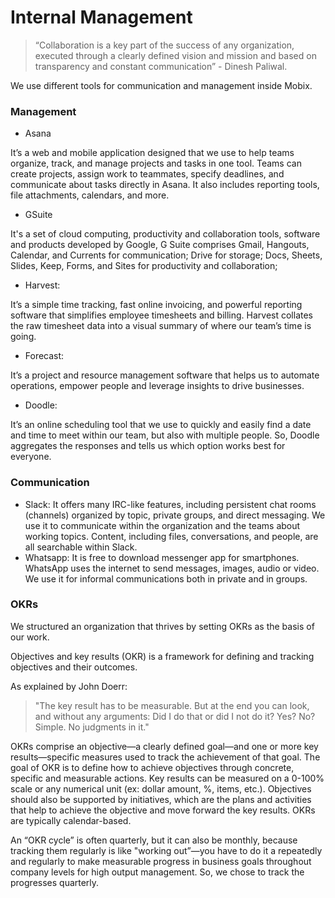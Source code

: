 # Internal Management

> “Collaboration is a key part of the success of any organization, executed through a clearly defined vision and mission and based on transparency and constant communication” - Dinesh Paliwal.

We use different tools for communication and management inside Mobix.

### Management

* Asana

It’s a web and mobile application designed that we use to help teams organize, track, and manage projects and tasks in one tool. Teams can create projects, assign work to teammates, specify deadlines, and communicate about tasks directly in Asana. It also includes reporting tools, file attachments, calendars, and more.

* GSuite

It's a set of cloud computing, productivity and collaboration tools, software and products developed by Google, G Suite comprises Gmail, Hangouts, Calendar, and Currents for communication; Drive for storage; Docs, Sheets, Slides, Keep, Forms, and Sites for productivity and collaboration;

* Harvest:

It’s a simple time tracking, fast online invoicing, and powerful reporting software that simplifies employee timesheets and billing. Harvest collates the raw timesheet data into a visual summary of where our team’s time is going.

* Forecast: 

It’s a project and resource management software that helps us to automate operations, empower people and leverage insights to drive businesses.

* Doodle: 

It’s an online scheduling tool that we use to quickly and easily find a date and time to meet within our team, but also with multiple people. So, Doodle aggregates the responses and tells us which option works best for everyone.

### Communication

* Slack: It offers many IRC-like features, including persistent chat rooms \(channels\) organized by topic, private groups, and direct messaging. We use it to communicate within the organization and the teams about working topics. Content, including files, conversations, and people, are all searchable within Slack.
* Whatsapp: It is free to download messenger app for smartphones. WhatsApp uses the internet to send messages, images, audio or video. We use it for informal communications both in private and in groups.

### OKRs

We structured an organization that thrives by setting OKRs as the basis of our work.

Objectives and key results \(OKR\) is a framework for defining and tracking objectives and their outcomes.

As explained by John Doerr:

> "The key result has to be measurable. But at the end you can look, and without any arguments: Did I do that or did I not do it? Yes? No? Simple. No judgments in it."

OKRs comprise an objective—a clearly defined goal—and one or more key results—specific measures used to track the achievement of that goal. The goal of OKR is to define how to achieve objectives through concrete, specific and measurable actions. Key results can be measured on a 0-100% scale or any numerical unit \(ex: dollar amount, %, items, etc.\). Objectives should also be supported by initiatives, which are the plans and activities that help to achieve the objective and move forward the key results. OKRs are typically calendar-based.

An “OKR cycle” is often quarterly, but it can also be monthly, because tracking them regularly is like "working out”—you have to do it a repeatedly and regularly to make measurable progress in business goals throughout company levels for high output management. So, we chose to track the progresses quarterly.


